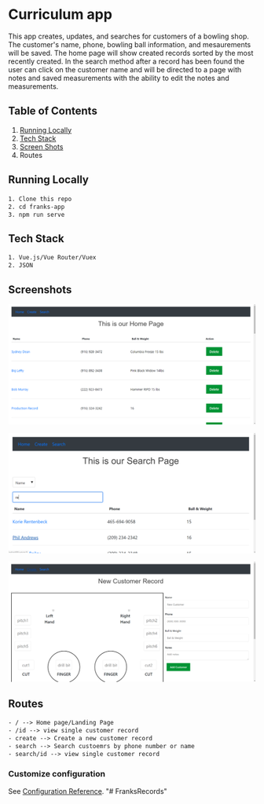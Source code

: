 # Curriculum app

This app creates, updates, and searches for customers of a bowling shop.  The customer's name, phone, bowling ball information, and mesaurements will be saved.  The home page will show created records sorted by the most recently created.  In the search method after a record has been found the user can click on the customer name and will be directed to a page with notes and saved measurements with the ability to edit the notes and measurements.

## Table of Contents

1. [Running Locally](#running-locally)
2. [Tech Stack](#tech-stack)
3. [Screen Shots](#screenshots)
4. Routes


## Running Locally
```
1. Clone this repo
2. cd franks-app
3. npm run serve
```
## Tech Stack
```
1. Vue.js/Vue Router/Vuex
2. JSON
```

## Screenshots

![alt text](screenshots/HomePage.png "Home Page")



![alt text](screenshots/Search.png "Search Page")



![alt text](screenshots/CreateRecord.png "Create Page")

## Routes
```
- / --> Home page/Landing Page 
- /id --> view single customer record
- create --> Create a new customer record
- search --> Search custoemrs by phone number or name
- search/id --> view single customer record
```

### Customize configuration
See [Configuration Reference](https://cli.vuejs.org/config/).
"# FranksRecords" 
